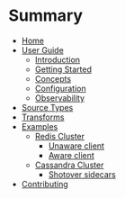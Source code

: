 # Summary

- [Home](./index.md)
- [User Guide]()
  - [Introduction](./user-guide/introduction.md)
  - [Getting Started](./user-guide/getting-started.md)
  - [Concepts](./user-guide/concepts.md)
  - [Configuration](./user-guide/configuration.md)
  - [Observability](./user-guide/observability.md)
- [Source Types](./source-types.md)
- [Transforms](./transforms.md)
- [Examples]()
  - [Redis Cluster]()
    - [Unaware client](./examples/redis-clustering-unaware.md)
    - [Aware client](./examples/redis-clustering-aware.md)
  - [Cassandra Cluster]()
    - [Shotover sidecars](./examples/cassandra-cluster-shotover-sidecar.md)
- [Contributing](./contributing.md)

